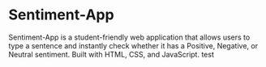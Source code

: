 # Sentiment-App
Sentiment-App is a student-friendly web application that allows users to type a sentence and instantly check whether it has a Positive, Negative, or Neutral sentiment. Built with HTML, CSS, and JavaScript.
test
